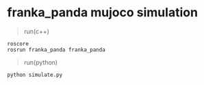 # franka_panda mujoco simulation

> run(c++)
```
roscore
rosrun franka_panda franka_panda
```
> run(python)
```
python simulate.py
```
